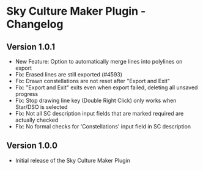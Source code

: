 # Sky Culture Maker Plugin - Changelog

## Version 1.0.1

* New Feature: Option to automatically merge lines into polylines on export
* Fix: Erased lines are still exported (#4593)
* Fix: Drawn constellations are not reset after "Export and Exit"
* Fix: "Export and Exit" exits even when export failed, deleting all unsaved progress
* Fix: Stop drawing line key (Double Right Click) only works when Star/DSO is selected
* Fix: Not all SC description input fields that are marked required are actually checked
* Fix: No formal checks for 'Constellations' input field in SC description

## Version 1.0.0

* Initial release of the Sky Culture Maker Plugin